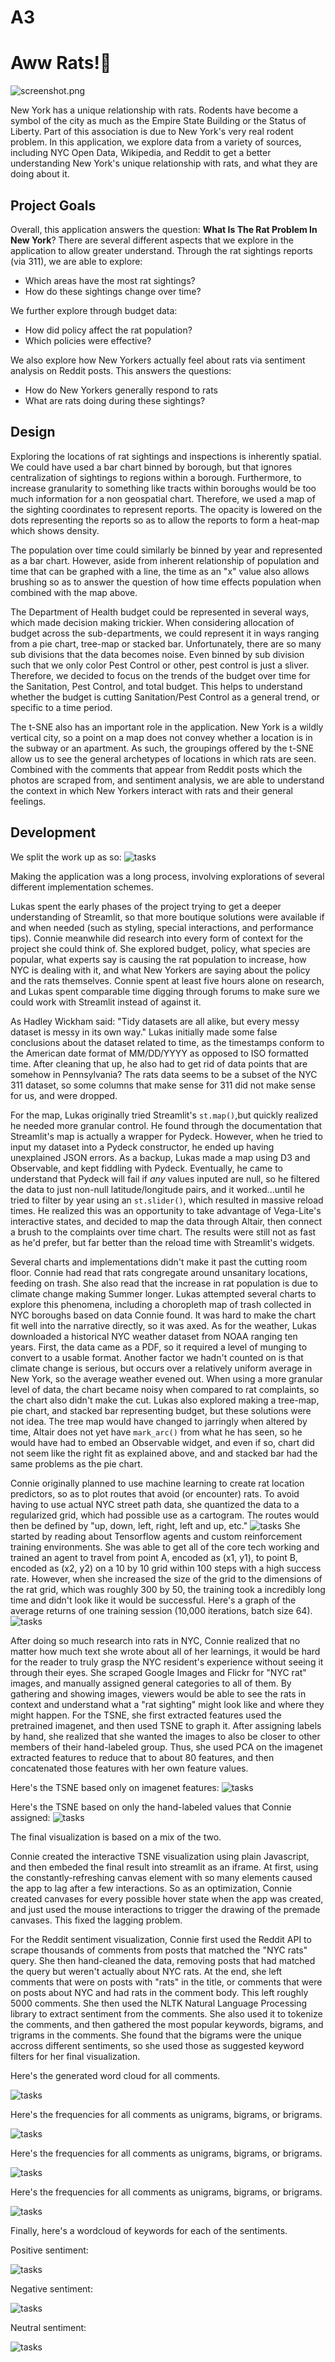# A3

# Aww Rats!🐀

![screenshot.png](writeup_assets/screenshot.gif)

New York has a unique relationship with rats. Rodents have become a symbol of the city as much as the Empire State Building or the Status of Liberty. Part of this association is due to New York's very real rodent problem. In this application, we explore data from a variety of sources, including NYC Open Data, Wikipedia, and Reddit to get a better understanding New York's unique relationship with rats, and what they are doing about it.

## Project Goals

Overall, this application answers the question: **What Is The Rat Problem In New York**? There are several different aspects that we explore in the application to allow greater understand. Through the rat sightings reports (via 311), we are able to explore:

- Which areas have the most rat sightings?
- How do these sightings change over time?

We further explore through budget data:

- How did policy affect the rat population?
- Which policies were effective?

We also explore how New Yorkers actually feel about rats via sentiment analysis on Reddit posts. This answers the questions:

- How do New Yorkers generally respond to rats
- What are rats doing during these sightings?

## Design

Exploring the locations of rat sightings and inspections is inherently spatial. We could have used a bar chart binned by borough, but that ignores centralization of sightings to regions within a borough. Furthermore, to increase granularity to something like tracts within boroughs would be too much information for a non geospatial chart. Therefore, we used a map of the sighting coordinates to represent reports. The opacity is lowered on the dots representing the reports so as to allow the reports to form a heat-map which shows density.

The population over time could similarly be binned by year and represented as a bar chart. However, aside from inherent relationship of population and time that can be graphed with a line, the time as an "x" value also allows brushing so as to answer the question of how time effects population when combined with the map above.

The Department of Health budget could be represented in several ways, which made decision making trickier. When considering allocation of budget across the sub-departments, we could represent it in ways ranging from a pie chart, tree-map or stacked bar. Unfortunately, there are so many sub divisions that the data becomes noise. Even binned by sub division such that we only color Pest Control or other, pest control is just a sliver. Therefore, we decided to focus on the trends of the budget over time for the Sanitation, Pest Control, and total budget. This helps to understand whether the budget is cutting Sanitation/Pest Control as a general trend, or specific to a time period.

The t-SNE also has an important role in the application. New York is a wildly vertical city, so a point on a map does not convey whether a location is in the subway or an apartment. As such, the groupings offered by the t-SNE allow us to see the general archetypes of locations in which rats are seen. Combined with the comments that appear from Reddit posts which the photos are scraped from, and sentiment analysis, we are able to understand the context in which New Yorkers interact with rats and their general feelings.

## Development

We split the work up as so:
![tasks](writeup_assets/task.png)

Making the application was a long process, involving explorations of several different implementation schemes.

Lukas spent the early phases of the project trying to get a deeper understanding of Streamlit, so that more boutique solutions were available if and when needed (such as styling, special interactions, and performance tips). Connie meanwhile did research into every form of context for the project she could think of. She explored budget, policy, what species are popular, what experts say is causing the rat population to increase, how NYC is dealing with it, and what New Yorkers are saying about the policy and the rats themselves. Connie spent at least five hours alone on research, and Lukas spent comparable time digging through forums to make sure we could work with Streamlit instead of against it.

As Hadley Wickham said: "Tidy datasets are all alike, but every messy dataset is messy in its own way." Lukas initially made some false conclusions about the dataset related to time, as the timestamps conform to the American date format of MM/DD/YYYY as opposed to ISO formatted time. After cleaning that up, he also had to get rid of data points that are somehow in Pennsylvania? The rats data seems to be a subset of the NYC 311 dataset, so some columns that make sense for 311 did not make sense for us, and were dropped.

For the map, Lukas originally tried Streamlit's `st.map()`,but quickly realized he needed more granular control. He found through the documentation that Streamlit's map is actually a wrapper for Pydeck. However, when he tried to input my dataset into a Pydeck constructor, he ended up having unexplained JSON errors. As a backup, Lukas made a map using D3 and Observable, and kept fiddling with Pydeck. Eventually, he came to understand that Pydeck will fail if *any* values inputed are null, so he filtered the data to just non-null latitude/longitude pairs, and it worked...until he tried to filter by year using an `st.slider()`, which resulted in massive reload times. He realized this was an opportunity to take advantage of Vega-Lite's interactive states, and decided to map the data through Altair, then connect a brush to the complaints over time chart. The results were still not as fast as he'd prefer, but far better than the reload time with Streamlit's widgets.

Several charts and implementations didn't make it past the cutting room floor. Connie had read that rats congregate around unsanitary locations, feeding on trash. She also read that the increase in rat population is due to climate change making Summer longer. Lukas attempted several charts to explore this phenomena, including a choropleth map of trash collected in NYC boroughs based on data Connie found. It was hard to make the chart fit well into the narrative directly, so it was axed. As for the weather, Lukas downloaded a historical NYC weather dataset from NOAA ranging ten years. First, the data came as a PDF, so it required a level of munging to convert to a usable format. Another factor we hadn't counted on is that climate change is serious, but occurs over a relatively uniform average in New York, so the average weather evened out. When using a more granular level of data, the chart became noisy when compared to rat complaints, so the chart also didn't make the cut. Lukas also explored making a tree-map, pie chart, and stacked bar representing budget, but these solutions were not idea. The tree map would have changed to jarringly when altered by time, Altair does not yet have `mark_arc()` from what he has seen, so he would have had to embed an Observable widget, and even if so, chart did not seem like the right fit as explained above, and and stacked bar had the same problems as the pie chart.

Connie originally planned to use machine learning to create rat location predictors, so as to plot routes that avoid (or encounter) rats. To avoid having to use actual NYC street path data, she quantized the data to a regularized grid, which had possible use as a cartogram. The routes would then be defined by "up, down, left, right, left and up, etc."
![tasks](writeup_assets/cartogram.png)
She started by reading about Tensorflow agents and custom reinforcement training environments. She was able to get all of the core tech working and trained an agent to travel from point A, encoded as (x1, y1), to point B, encoded as (x2, y2) on a 10 by 10 grid within 100 steps with a high success rate. However, when she increased the size of the grid to the dimensions of the rat grid, which was roughly 300 by 50, the training took a incredibly long time and didn't look like it would be successful. Here's a graph of the average returns of one training session (10,000 iterations, batch size 64).
![tasks](writeup_assets/returns_over_time.png)

After doing so much research into rats in NYC, Connie realized that no matter how much text she wrote about all of her learnings, it would be hard for the reader to truly grasp the NYC resident's experience without seeing it through their eyes. She scraped Google Images and Flickr for "NYC rat" images, and manually assigned general categories to all of them. By gathering and showing images, viewers would be able to see the rats in context and understand what a "rat sighting" might look like and where they might happen. For the TSNE, she first extracted features used the pretrained imagenet, and then used TSNE to graph it. After assigning labels by hand, she realized that she wanted the images to also be closer to other members of their hand-labeled group. Thus, she used PCA on the imagenet extracted features to reduce that to about 80 features, and then concatenated those features with her own feature values. 

Here's the TSNE based only on imagenet features:
![tasks](writeup_assets/full_features.png)

Here's the TSNE based on only the hand-labeled values that Connie assigned:
![tasks](writeup_assets/cluster.png)

The final visualization is based on a mix of the two.

Connie created the interactive TSNE visualization using plain Javascript, and then embeded the final result into streamlit as an iframe. At first, using the constantly-refreshing canvas element with so many elements caused the app to lag after a few interactions. So as an optimization, Connie created canvases for every possible hover state when the app was created, and just used the mouse interactions to trigger the drawing of the premade canvases. This fixed the lagging problem.

For the Reddit sentiment visualization, Connie first used the Reddit API to scrape thousands of comments from posts that matched the "NYC rats" query. She then hand-cleaned the data, removing posts that had matched the query but weren't actually about NYC rats. At the end, she left comments that were on posts with "rats" in the title, or comments that were on posts about NYC and had rats in the comment body. This left roughly 5000 comments. She then used the NLTK Natural Language Processing library to extract sentiment from the comments. She also used it to tokenize the comments, and then gathered the most popular keywords, bigrams, and trigrams in the comments. She found that the bigrams were the unique accross different sentiments, so she used those as suggested keyword filters for her final visualization. 

Here's the generated word cloud for all comments.

![tasks](writeup_assets/rat_keywords.png)

Here's the frequencies for all comments as unigrams, bigrams, or brigrams.

![tasks](writeup_assets/keyword_frequency.png)

Here's the frequencies for all comments as unigrams, bigrams, or brigrams.

![tasks](writeup_assets/keyword_bigram.png)

Here's the frequencies for all comments as unigrams, bigrams, or brigrams.

![tasks](writeup_assets/keyword_trigram.png)

Finally, here's a wordcloud of keywords for each of the sentiments.

Positive sentiment:

![tasks](writeup_assets/positive_wordcloud.png)

Negative sentiment:

![tasks](writeup_assets/negative_wordcloud.png)

Neutral sentiment:

![tasks](writeup_assets/neutral_wordcloud.png)


